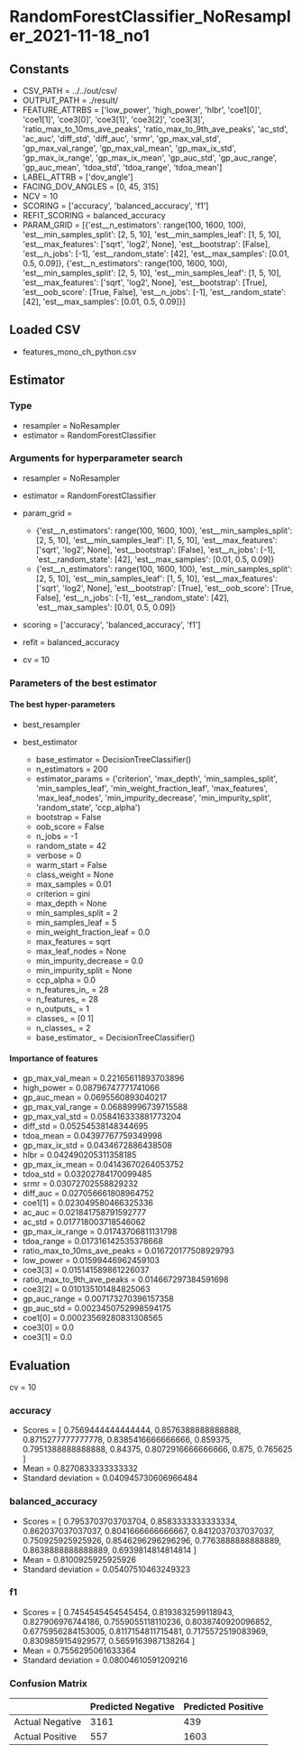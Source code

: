 # RandomForestClassifier_NoResampler_2021-11-18_no1
## Constants
- CSV_PATH = ../../out/csv/
- OUTPUT_PATH = ./result/
- FEATURE_ATTRBS = ['low_power', 'high_power', 'hlbr', 'coe1[0]', 'coe1[1]', 'coe3[0]', 'coe3[1]', 'coe3[2]', 'coe3[3]', 'ratio_max_to_10ms_ave_peaks', 'ratio_max_to_9th_ave_peaks', 'ac_std', 'ac_auc', 'diff_std', 'diff_auc', 'srmr', 'gp_max_val_std', 'gp_max_val_range', 'gp_max_val_mean', 'gp_max_ix_std', 'gp_max_ix_range', 'gp_max_ix_mean', 'gp_auc_std', 'gp_auc_range', 'gp_auc_mean', 'tdoa_std', 'tdoa_range', 'tdoa_mean']
- LABEL_ATTRB = ['dov_angle']
- FACING_DOV_ANGLES = [0, 45, 315]
- NCV = 10
- SCORING = ['accuracy', 'balanced_accuracy', 'f1']
- REFIT_SCORING = balanced_accuracy
- PARAM_GRID = [{'est__n_estimators': range(100, 1600, 100), 'est__min_samples_split': [2, 5, 10], 'est__min_samples_leaf': [1, 5, 10], 'est__max_features': ['sqrt', 'log2', None], 'est__bootstrap': [False], 'est__n_jobs': [-1], 'est__random_state': [42], 'est__max_samples': [0.01, 0.5, 0.09]}, {'est__n_estimators': range(100, 1600, 100), 'est__min_samples_split': [2, 5, 10], 'est__min_samples_leaf': [1, 5, 10], 'est__max_features': ['sqrt', 'log2', None], 'est__bootstrap': [True], 'est__oob_score': [True, False], 'est__n_jobs': [-1], 'est__random_state': [42], 'est__max_samples': [0.01, 0.5, 0.09]}]

## Loaded CSV
- features_mono_ch_python.csv

## Estimator
### Type
- resampler = NoResampler
- estimator = RandomForestClassifier

### Arguments for hyperparameter search
- resampler = NoResampler
- estimator = RandomForestClassifier
- param_grid = 
	- {'est__n_estimators': range(100, 1600, 100), 'est__min_samples_split': [2, 5, 10], 'est__min_samples_leaf': [1, 5, 10], 'est__max_features': ['sqrt', 'log2', None], 'est__bootstrap': [False], 'est__n_jobs': [-1], 'est__random_state': [42], 'est__max_samples': [0.01, 0.5, 0.09]}
	- {'est__n_estimators': range(100, 1600, 100), 'est__min_samples_split': [2, 5, 10], 'est__min_samples_leaf': [1, 5, 10], 'est__max_features': ['sqrt', 'log2', None], 'est__bootstrap': [True], 'est__oob_score': [True, False], 'est__n_jobs': [-1], 'est__random_state': [42], 'est__max_samples': [0.01, 0.5, 0.09]}

- scoring = ['accuracy', 'balanced_accuracy', 'f1']
- refit = balanced_accuracy
- cv = 10

### Parameters of the best estimator
#### The best hyper-parameters
- best_resampler

- best_estimator
	- base_estimator = DecisionTreeClassifier()
	- n_estimators = 200
	- estimator_params = ('criterion', 'max_depth', 'min_samples_split', 'min_samples_leaf', 'min_weight_fraction_leaf', 'max_features', 'max_leaf_nodes', 'min_impurity_decrease', 'min_impurity_split', 'random_state', 'ccp_alpha')
	- bootstrap = False
	- oob_score = False
	- n_jobs = -1
	- random_state = 42
	- verbose = 0
	- warm_start = False
	- class_weight = None
	- max_samples = 0.01
	- criterion = gini
	- max_depth = None
	- min_samples_split = 2
	- min_samples_leaf = 5
	- min_weight_fraction_leaf = 0.0
	- max_features = sqrt
	- max_leaf_nodes = None
	- min_impurity_decrease = 0.0
	- min_impurity_split = None
	- ccp_alpha = 0.0
	- n_features_in_ = 28
	- n_features_ = 28
	- n_outputs_ = 1
	- classes_ = [0 1]
	- n_classes_ = 2
	- base_estimator_ = DecisionTreeClassifier()

#### Importance of features
- gp_max_val_mean = 0.22165611893703896
- high_power = 0.08796747771741066
- gp_auc_mean = 0.0695560893040217
- gp_max_val_range = 0.06889996739715588
- gp_max_val_std = 0.058416333881773204
- diff_std = 0.05254538148344695
- tdoa_mean = 0.04397767759349998
- gp_max_ix_std = 0.0434672886438508
- hlbr = 0.042490205311358185
- gp_max_ix_mean = 0.04143670264053752
- tdoa_std = 0.03202784170099485
- srmr = 0.03072702558829232
- diff_auc = 0.027056661808964752
- coe1[1] = 0.023049580466325336
- ac_auc = 0.021841758791592777
- ac_std = 0.017718003718546062
- gp_max_ix_range = 0.01743706811131798
- tdoa_range = 0.017316142535378668
- ratio_max_to_10ms_ave_peaks = 0.016720177508929793
- low_power = 0.01599446962459103
- coe3[3] = 0.015141589861226037
- ratio_max_to_9th_ave_peaks = 0.014667297384591698
- coe3[2] = 0.010135101484825063
- gp_auc_range = 0.007173270396157358
- gp_auc_std = 0.0023450752998594175
- coe1[0] = 0.00023569280831308565
- coe3[0] = 0.0
- coe3[1] = 0.0

## Evaluation
cv = 10
### accuracy
- Scores = [ 0.7569444444444444, 0.8576388888888888, 0.8715277777777778, 0.8385416666666666, 0.859375, 0.7951388888888888, 0.84375, 0.8072916666666666, 0.875, 0.765625 ]
- Mean = 0.8270833333333332
- Standard deviation = 0.040945730606966484

### balanced_accuracy
- Scores = [ 0.7953703703703704, 0.8583333333333334, 0.862037037037037, 0.8041666666666667, 0.8412037037037037, 0.750925925925926, 0.8546296296296296, 0.7763888888888889, 0.8638888888888889, 0.6939814814814814 ]
- Mean = 0.8100925925925926
- Standard deviation = 0.05407510463249323

### f1
- Scores = [ 0.7454545454545454, 0.8193832599118943, 0.827906976744186, 0.7559055118110236, 0.8038740920096852, 0.6775956284153005, 0.8117154811715481, 0.7175572519083969, 0.8309859154929577, 0.5659163987138264 ]
- Mean = 0.7556295061633364
- Standard deviation = 0.08004610591209216

### Confusion Matrix
|  | Predicted Negative | Predicted Positive |
| --- | --- | --- |
| Actual Negative | 3161 | 439 |
| Actual Positive | 557 | 1603 |

      